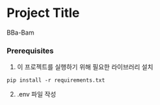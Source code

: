 # Project Title

BBa-Bam


### Prerequisites

1. 이 프로젝트를 실행하기 위해 필요한 라이브러리 설치
```
pip install -r requirements.txt
```

2. .env 파일 작성